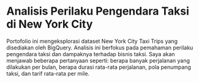 # Analisis Perilaku Pengendara Taksi di New York City

Portofolio ini mengeksplorasi dataset New York City Taxi Trips yang disediakan oleh BigQuery. Analisis ini berfokus pada pemahaman perilaku pengendara taksi dan dampaknya terhadap bisnis taksi. Saya akan menjawab beberapa pertanyaan seperti: berapa banyak perjalanan yang dilakukan per bulan, berapa durasi rata-rata perjalanan, pola penumpang taksi, dan tarif rata-rata per mile.
